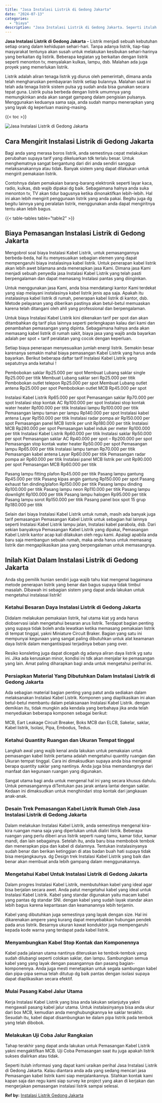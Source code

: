 ```yaml
---
title: "Jasa Instalasi Listrik di Gedong Jakarta"
date: "2024-07-13"
categories: 
  - "biaya"
description: "Jasa Instalasi Listrik di Gedong Jakarta. Seperti itulah informasi yang dapat kami uraikan perihal Jasa Instalasi Listrik di Gedong Jakarta. Kalau diantara a..."
---
```


**Jasa Instalasi Listrik di Gedong Jakarta** – Listrik menjadi sebuah kebutuhan setiap orang dalam kehidupan sehari-hari. Tanpa adanya listrik, tiap-tiap masyarakat tentunya akan susah untuk melakukan kesibukan sehari-harinya yang berkaitan dg listirik. Beberapa kegiatan yg berkaitan dengan listrik seperti menonton tv, menyalakan kulkas, lampu, dsb. Malahan ada juga proyek yang memerlukan listrik.

Listrik adalah aliran tenaga listrik yg diurus oleh pemerintah, dimana anda telah mengharuskan pembayaran listrik setiap bulannya. Malahan saat ini telah ada tenaga listrik sistem pulsa yg sudah anda bisa gunakan secara tepat guna. Listrik pulsa berbeda dengan listrik umumnya yang memungkinkan anda akan sangat gampang dalam pengisian pulsanya. Menggunakan keduanya sama saja, anda sudah mampu menerapkan yang yang layak dg keperluan masing-masing.

{{< toc >}}

![Jasa Instalasi Listrik di Gedong Jakarta](/images/instalasi-listrik-murah04.png)

## Cara Mengirit Instalasi Listrik di Gedong Jakarta

Bagi anda yang merasa boros listrik, anda semestinya cepat melakukan perubahan supaya tarif yang dikeluarkan tdk terlalu besar. Untuk menghematnya sangat bergantung dari diri anda sendiri sanggup melaksanakannya atau tidak. Banyak sistem yang dapat dilakukan untuk mengirit pemakaian listrik.

Contohnya dalam pemakaian barang-barang elektronik seperti layar kaca, radio, kulkas, dsb wajib dipakai dg baik. Sebagaimana halnya anda suka menonton tv, TV akan tidur bagusnya ketika dinonaktifkan lebih-lebih. Hal ini akan lebih mengirit penggunaan listrik yang anda pakai. Begitu juga dg begitu lainnya yang peralatan listrik, menggunakan anda dapat mengiritnya tentu akan lebih bagus.

{{< table-tables table="table2" >}}

## Biaya Pemasangan Instalasi Listrik di Gedong Jakarta

Mengobrol soal biaya Instalasi Kabel Listrik, untuk pemasangannya berbeda-beda, hal itu menyesuaikan sebagian elemen yang dapat mempengaruhi biaya instalasinya kabel listrik. Untuk penerapan kabel listrik akan lebih awet bilamana anda menerapkan jasa Kami. Dimana jasa Kami menjadi sebuah penyedia jasa Instalasi Kabel Listrik yang telah pasti berpengalaman dan dapat memasang Instalasi pantas yang diinginkan.

Untuk menggunakan jasa Kami, anda bisa mendatangi kantor Kami terdekat yang siap melayani instalasinya kabel listrik jenis apa saja. Apakah itu instalasinya kabel listrik di rumah, penerapan kabel listrik di kantor, dsb. Metode pelayanan yang diberikan pastinya akan betul-betul memuaskan karena telah ditangani oleh ahli yang professional dan berpengalaman.

Untuk biaya Instalasi Kabel Listrik kini dikenakan tarif per spot dan akan ditambahkan dg tarif plus lainnya seperti perlengkapan kalau dari kami dan penambahan pemasangan yang dipinta. Sebagaimana halnya anda akan memasang kabel listrik di rumah sakit, biaya jasa yang wajib anda bayarkan adalah per spot + tarif peralatan yang cocok dengan keperluan.

Setiap biaya penerapan menyesuaikan jumlah energi listrik. Semakin besar karenanya semakin mahal biaya pemasangan Kabel Listrik yang harus anda bayarkan. Berikut beberapa daftar tarif Instalasi Kabel Listrik yang sepatutnya anda ketahui !

Pembobokan saklar Rp25.000 per spot Membuat Lubang saklar single Rp25.000 per titik Membuat Lubang saklar seri Rp25.000 per titik Pembobokan outlet telepon Rp25.000 per spot Membuat Lubang outlet antena Rp25.000 per spot Pembobokan outlet MCB Rp45.000 per spot

Instalasi Kabel Listrik Rp65.000 per spot Pemasangan saklar Rp70.000 per spot Instalasi stop kontak AC Rp100.000 per spot Instalasi stop kontak water heater Rp100.000 per titik Instalasi lampu Rp100.000 per titik Pemasangan lampu taman per lampu Rp140.000 per spot Instalasi kabel antena Layar Rp150.000 per titik Instalasi radar pompa air Rp150.000 per spot Pemasangan panel MCB listrik per unit Rp180.000 per titik Instalasi MCB Rp280.000 per spot Pemasangan kabel induk per meter Rp100.000 per titik Instalasi Kabel Listrik Rp60.000 per titik Instalasi saklar Rp50.000 per spot Pemasangan saklar AC Rp40.000 per spot – Rp200.000 per spot Pemasangan stop kontak water heater Rp50.000 per spot Pemasangan lampu Rp65.000 per titik Instalasi lampu taman Rp70.000 per titik Pemasangan kabel antena Layar Rp60.000 per titik Pemasangan radar pompa air Rp60.000 per titik Instalasi panel MCB listrik per unit Rp90.000 per spot Pemasangan MCB Rp60.000 per titik

Pasang lampu fitting plafon Rp45.000 per titik Pasang lampu gantung Rp45.000 per titik Pasang kipas angin gantung Rp150.000 per spot Pasang exhaust fan dinding/plafon Rp150.000 per titik Pasang lampu dinding Rp100.000 per titik Pasang lampu neon Rp110.000 per titik Pasang lampu downlight Rp100.000 per titik Pasang lampu halogen Rp95.000 per titik Pasang lampu sorot Rp150.000 per titik Pasang panel box spot 15 grup Rp180.000 per titik

Selain dari biaya Instalasi Kabel Listrik untuk rumah, masih ada banyak juga tarif pemasangan Pemasangan Kabel Listrik untuk sebagian hal lainnya seperti Instalasi Kabel Listrik lampu jalan, Instalasi kabel parabola, dsb. Dari sekian banyaknya Pemasangan Kabel Listrik yang dipakai, Pemasangan Kabel Listrik kantor acap kali dilakukan oleh regu kami. Apalagi apabila anda baru saja membangun sebuah rumah, maka anda harus untuk memasang listrik dan mengaplikasikan jasa yang berpengalaman untuk memasangnya.

## Inilah Kiat Dalam Instalasi Listrik di Gedong Jakarta


Anda sbg pemilik hunian sendiri juga wajib tahu kiat mengenal bagaimana metode penerapan listrik yang benar dan bagus supaya tidak timbul masalah. Dibawah ini sebagian sistem yang dapat anda lakukan untuk mengetahui instalasai listrik!

### Ketahui Besaran Daya Instalasi Listrik di Gedong Jakarta

Didalam melakukan pemakaian listrik, hal utama kiat yg anda harus diobservasi ialah mengetahui besaran arus listrik. Terdapat bagian penting yang supaya tidak boleh anda lewatkan ketika memasang pemakaian listrik di tempat tinggal, yakni Miniature Circuit Braker. Bagian yang satu ini mempunyai kegunaan yang sangat paling dibutuhkan untuk alat keamanan daya listrik dalam mengantisipasi terjadinya beban yang over.

Resiko konsleting juga dapat dicegah dg adanya aliran daya listrik yg satu ini. Jika ada kerusakan minor, kondisi ini tdk akan menjalar ke pemasangan yang lain. Amat paling diharapkan bagi anda untuk mengetahui perihal ini.

### Persiapkan Material Yang Dibutuhkan Dalam Instalasi Listrik di Gedong Jakarta

Ada sebagian material bagian penting yang patut anda sediakan dalam melaksanakan Instalasi Kabel Listrik. Komponen yang diaplikasikan ini akan betul-betul membantu dalam pelaksanaan Instalasi Kabel Listrik. dengan demikian itu, tidak mungkin ada kendala yang berbahaya jika anda telah menyediakan beberapa komponen sebagai berikut:

MCB, Eart Leakage Circuit Breaker, Boks MCB dan ELCB, Sakelar, saklar, Kabel listrik, Isolasi, Pipa, Embodus, Tedus.

### Ketahui Quantity Ruangan dan Ukuran Tempat tinggal

Langkah awal yang wajib kenal anda lakukan untuk pemakaian untuk pemasangan kabel listrik pertama adalah mengetahui quantity ruangan dan Ukuran tempat tinggal. Cara ini dimaksudkan supaya anda bisa mengenal berapa quantity saklar yang nantinya. Anda juga bisa memandangnya dari manfaat dan kegunaan ruangan yang digunakan.

Sangat utama bagi anda untuk mengenal hal ini yang secara khusus dahulu. Untuk pemasangannya diTentukan pas jarak antara lantai dengan saklar. Kedaan ini dimaksudkan untuk menghindari stop kontak dari jangkauan anak-anak.

### Desain Trek Pemasangan Kabel Listrik Rumah Oleh Jasa Instalasi Listrik di Gedong Jakarta

Dalam melakukan Instalasi Kabel Listrik, anda semestinya mengenal kira-kira ruangan mana saja yang diperlukan untuk dialiri listrik. Beberapa ruangan yang perlu diberi arus listrik seperti ruang tamu, kamar tidur, kamar mandi, dan lain sebagainya. Setelah itu, anda baru bisa membobok tembok dan menerapkan pipa dan kabel di dalamnya. Tentukan instalasinyanya sudah benar dan berikan ketinggian di atas badan buah hati supaya tidak bisa menjangkaunya. dg Design trek Instalasi Kabel Listrik yang baik dan benar akan membuat anda lebih gampang dalam menggunakannya.

### Mengetahui Kabel Untuk Instalasi Listrik di Gedong Jakarta

Dalam progres Instalasi Kabel Listrik, membutuhkan kabel yang ideal agar bisa berjalan secara awet. Anda patut mengetahui kabel yang ideal untuk Instalasi Kabel Listrik. Kabel yang standar digunakan yaitu macam kabel yang pantas dg standar SNI. dengan kabel yang sudah layak standar akan lebih bagus karena kepantasan dan keamanannya lebih terjamin.

Kabel yang dibutuhkan juga semestinya yang layak dengan size. Hal ini dikarenakan ampere yang kurang dapat menyebabkan hubungan pendek pada arus listrik. Besarnya ukuran kawat konduktor juga mempengaruhi kepada kode warna yang terdapat pada kabel listrik.

### Menyambungkan Kabel Stop Kontak dan Komponennya

Kabel pada jalanan utama nantinya diteruskan ke tembok-tembok yang sudah dilubangi seperti colokan saklar, dan lampu. Sambungkan semua kabel yang yang layak dengan pasangannya dan pasang bagian-komponennya. Anda juga mesti menetapkan untuk segala sambungan kabel dan pipa-pipa semua telah ditutup dg baik pantas dengan isolasi supaya dapat diaplikasikan secara efektif.

### Mulai Pasang Kabel Jalur Utama

Kerja Instalasi Kabel Listrik yang bisa anda lakukan selanjutya yakni mengawali pasang kabel jalur utama. Untuk instalasinyanya bisa anda ukur dari box MCB, kemudian anda menghubungkannya ke saklar terakhir. Sesudah itu, kabel dapat disambungkan ke dalam pipa listrik pada tembok yang telah dibobok.

### Melakukan Uji Coba Jalur Rangkaian

Tahap terakhir yang dapat anda lakukan untuk Pemasangan Kabel Listrik yakni mengaktifkan MCB. Uji Coba Pemasangan saat itu juga apakah listrik sukses dialirkan atau tidak.

Seperti itulah informasi yang dapat kami uraikan perihal Jasa Instalasi Listrik di Gedong Jakarta. Kalau diantara anda ada yang sedang mencari jasa Pemasangan kabel listrik kami siap menjalankannya. Silahkan kontak kami kapan saja dan regu kami siap survey ke project yang akan di kerjakan dan mengerjakan pemasangan instalasi listrik sampai selesai.

**Ref by:** [Instalasi Listrik Gedong Jakarta](https://id.wikipedia.org/wiki/Instalasi)
